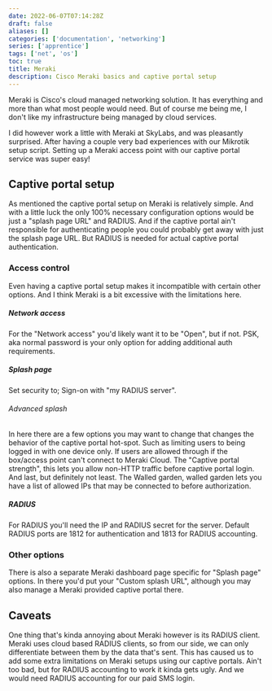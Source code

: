 ```yaml
---
date: 2022-06-07T07:14:28Z
draft: false
aliases: []
categories: ['documentation', 'networking']
series: ['apprentice']
tags: ['net', 'os']
toc: true
title: Meraki
description: Cisco Meraki basics and captive portal setup
---
```


Meraki is Cisco's cloud managed networking solution.
It has everything and more than what most people would need.
But of course me being me, I don't like my infrastructure being managed by cloud services.

I did however work a little with Meraki at SkyLabs, and was pleasantly surprised.
After having a couple very bad experiences with our Mikrotik setup script.
Setting up a Meraki access point with our captive portal service was super easy!

## Captive portal setup
As mentioned the captive portal setup on Meraki is relatively simple.
And with a little luck the only 100% necessary configuration options would be just a "splash page URL" and RADIUS.
And if the captive portal ain't responsible for authenticating people you could probably get away with just the splash page URL.
But RADIUS is needed for actual captive portal authentication.

### Access control
Even having a captive portal setup makes it incompatible with certain other options.
And I think Meraki is a bit excessive with the limitations here.

##### Network access
For the "Network access" you'd likely want it to be "Open", but if not.
PSK, aka normal password is your only option for adding additional auth requirements.

##### Splash page
Set security to; Sign-on with "my RADIUS server".

###### Advanced splash
In here there are a few options you may want to change that changes the behavior of the captive portal hot-spot.
Such as limiting users to being logged in with one device only.
If users are allowed through if the box/access point can't connect to Meraki Cloud.
The "Captive portal strength", this lets you allow non-HTTP traffic before captive portal login.
And last, but definitely not least.
The Walled garden, walled garden lets you have a list of allowed IPs that may be connected to before authorization.

##### RADIUS
For RADIUS you'll need the IP and RADIUS secret for the server.
Default RADIUS ports are 1812 for authentication and 1813 for RADIUS accounting.

### Other options
There is also a separate Meraki dashboard page specific for "Splash page" options.
In there you'd put your "Custom splash URL", although you may also manage a Meraki provided captive portal there.

## Caveats
One thing that's kinda annoying about Meraki however is its RADIUS client.
Meraki uses cloud based RADIUS clients, so from our side, we can only differentiate between them by the data that's sent.
This has caused us to add some extra limitations on Meraki setups using our captive portals.
Ain't too bad, but for RADIUS accounting to work it kinda gets ugly.
And we would need RADIUS accounting for our paid SMS login.
